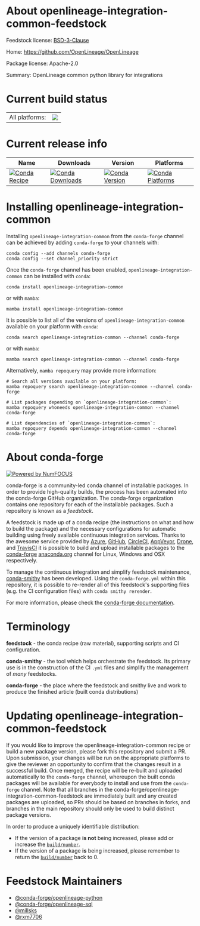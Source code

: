 About openlineage-integration-common-feedstock
==============================================

Feedstock license: [BSD-3-Clause](https://github.com/conda-forge/openlineage-integration-common-feedstock/blob/main/LICENSE.txt)

Home: https://github.com/OpenLineage/OpenLineage

Package license: Apache-2.0

Summary: OpenLineage common python library for integrations

Current build status
====================


<table><tr><td>All platforms:</td>
    <td>
      <a href="https://dev.azure.com/conda-forge/feedstock-builds/_build/latest?definitionId=19892&branchName=main">
        <img src="https://dev.azure.com/conda-forge/feedstock-builds/_apis/build/status/openlineage-integration-common-feedstock?branchName=main">
      </a>
    </td>
  </tr>
</table>

Current release info
====================

| Name | Downloads | Version | Platforms |
| --- | --- | --- | --- |
| [![Conda Recipe](https://img.shields.io/badge/recipe-openlineage--integration--common-green.svg)](https://anaconda.org/conda-forge/openlineage-integration-common) | [![Conda Downloads](https://img.shields.io/conda/dn/conda-forge/openlineage-integration-common.svg)](https://anaconda.org/conda-forge/openlineage-integration-common) | [![Conda Version](https://img.shields.io/conda/vn/conda-forge/openlineage-integration-common.svg)](https://anaconda.org/conda-forge/openlineage-integration-common) | [![Conda Platforms](https://img.shields.io/conda/pn/conda-forge/openlineage-integration-common.svg)](https://anaconda.org/conda-forge/openlineage-integration-common) |

Installing openlineage-integration-common
=========================================

Installing `openlineage-integration-common` from the `conda-forge` channel can be achieved by adding `conda-forge` to your channels with:

```
conda config --add channels conda-forge
conda config --set channel_priority strict
```

Once the `conda-forge` channel has been enabled, `openlineage-integration-common` can be installed with `conda`:

```
conda install openlineage-integration-common
```

or with `mamba`:

```
mamba install openlineage-integration-common
```

It is possible to list all of the versions of `openlineage-integration-common` available on your platform with `conda`:

```
conda search openlineage-integration-common --channel conda-forge
```

or with `mamba`:

```
mamba search openlineage-integration-common --channel conda-forge
```

Alternatively, `mamba repoquery` may provide more information:

```
# Search all versions available on your platform:
mamba repoquery search openlineage-integration-common --channel conda-forge

# List packages depending on `openlineage-integration-common`:
mamba repoquery whoneeds openlineage-integration-common --channel conda-forge

# List dependencies of `openlineage-integration-common`:
mamba repoquery depends openlineage-integration-common --channel conda-forge
```


About conda-forge
=================

[![Powered by
NumFOCUS](https://img.shields.io/badge/powered%20by-NumFOCUS-orange.svg?style=flat&colorA=E1523D&colorB=007D8A)](https://numfocus.org)

conda-forge is a community-led conda channel of installable packages.
In order to provide high-quality builds, the process has been automated into the
conda-forge GitHub organization. The conda-forge organization contains one repository
for each of the installable packages. Such a repository is known as a *feedstock*.

A feedstock is made up of a conda recipe (the instructions on what and how to build
the package) and the necessary configurations for automatic building using freely
available continuous integration services. Thanks to the awesome service provided by
[Azure](https://azure.microsoft.com/en-us/services/devops/), [GitHub](https://github.com/),
[CircleCI](https://circleci.com/), [AppVeyor](https://www.appveyor.com/),
[Drone](https://cloud.drone.io/welcome), and [TravisCI](https://travis-ci.com/)
it is possible to build and upload installable packages to the
[conda-forge](https://anaconda.org/conda-forge) [anaconda.org](https://anaconda.org/)
channel for Linux, Windows and OSX respectively.

To manage the continuous integration and simplify feedstock maintenance,
[conda-smithy](https://github.com/conda-forge/conda-smithy) has been developed.
Using the ``conda-forge.yml`` within this repository, it is possible to re-render all of
this feedstock's supporting files (e.g. the CI configuration files) with ``conda smithy rerender``.

For more information, please check the [conda-forge documentation](https://conda-forge.org/docs/).

Terminology
===========

**feedstock** - the conda recipe (raw material), supporting scripts and CI configuration.

**conda-smithy** - the tool which helps orchestrate the feedstock.
                   Its primary use is in the construction of the CI ``.yml`` files
                   and simplify the management of *many* feedstocks.

**conda-forge** - the place where the feedstock and smithy live and work to
                  produce the finished article (built conda distributions)


Updating openlineage-integration-common-feedstock
=================================================

If you would like to improve the openlineage-integration-common recipe or build a new
package version, please fork this repository and submit a PR. Upon submission,
your changes will be run on the appropriate platforms to give the reviewer an
opportunity to confirm that the changes result in a successful build. Once
merged, the recipe will be re-built and uploaded automatically to the
`conda-forge` channel, whereupon the built conda packages will be available for
everybody to install and use from the `conda-forge` channel.
Note that all branches in the conda-forge/openlineage-integration-common-feedstock are
immediately built and any created packages are uploaded, so PRs should be based
on branches in forks, and branches in the main repository should only be used to
build distinct package versions.

In order to produce a uniquely identifiable distribution:
 * If the version of a package **is not** being increased, please add or increase
   the [``build/number``](https://docs.conda.io/projects/conda-build/en/latest/resources/define-metadata.html#build-number-and-string).
 * If the version of a package **is** being increased, please remember to return
   the [``build/number``](https://docs.conda.io/projects/conda-build/en/latest/resources/define-metadata.html#build-number-and-string)
   back to 0.

Feedstock Maintainers
=====================

* [@conda-forge/openlineage-python](https://github.com/orgs/conda-forge/teams/openlineage-python/)
* [@conda-forge/openlineage-sql](https://github.com/orgs/conda-forge/teams/openlineage-sql/)
* [@millsks](https://github.com/millsks/)
* [@rxm7706](https://github.com/rxm7706/)

